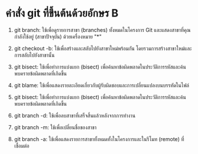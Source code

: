 # คำสั่ง git ที่ขึ้นต้นด้วยอักษร B

1. git branch: ใช้เพื่อดูรายการสาขา (branches) ทั้งหมดในโครงการ Git และแสดงสาขาที่คุณกำลังใช้อยู่ (สาขาปัจจุบัน) ด้วยเครื่องหมาย "*"

2. git checkout -b: ใช้เพื่อสร้างและสลับไปยังสาขาใหม่พร้อมกัน โดยรวมการสร้างสาขาใหม่และการสลับไปยังสาขานั้น

3. git bisect: ใช้เพื่อทำการแบ่งแยก (bisect) เพื่อค้นหาข้อผิดพลาดในประวัติการรหัสและค้นพบครายข้อผิดพลาดที่เกิดขึ้น

4. git blame: ใช้เพื่อแสดงรายละเอียดเกี่ยวกับผู้รับผิดชอบและการเปลี่ยนแปลงบนบรรทัดในไฟล์

5. git bisect: ใช้เพื่อทำการแบ่งแยก (bisect) เพื่อค้นหาข้อผิดพลาดในประวัติการรหัสและค้นพบครายข้อผิดพลาดที่เกิดขึ้น

6. git branch -d: ใช้เพื่อลบสาขาที่เสร็จสิ้นแล้วหลังจากการทำงาน

7. git branch -m: ใช้เพื่อเปลี่ยนชื่อของสาขา

8. git branch -a: ใช้เพื่อแสดงรายการสาขาทั้งหมดทั้งในโครงการและในรีโมท (remote) ที่เชื่อมต่อ